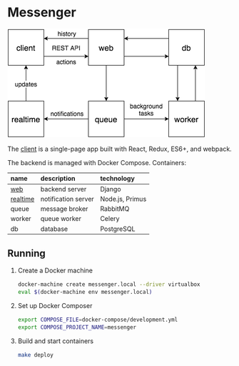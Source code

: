# Messenger

![Architecture Overview](./docs/architecture.png)

The [client](web/client/client) is a single-page app built with React, Redux, ES6+, and webpack.

The backend is managed with Docker Compose. Containers:

name                        | description         | technology
:-------------------------- |:------------------- |:---------------------------
[web](web)                  | backend server      | Django
[realtime](realtime)        | notification server | Node.js, Primus
queue                       | message broker      | RabbitMQ
worker                      | queue worker        | Celery
db                          | database            | PostgreSQL

## Running

1. Create a Docker machine
   ```sh
   docker-machine create messenger.local --driver virtualbox
   eval $(docker-machine env messenger.local)
   ```

2. Set up Docker Composer
   ```sh
   export COMPOSE_FILE=docker-compose/development.yml
   export COMPOSE_PROJECT_NAME=messenger
   ```

3. Build and start containers
   ```sh
   make deploy
   ```
